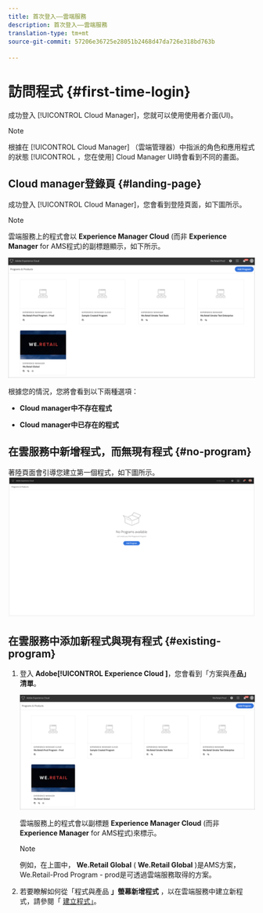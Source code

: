 ```yaml
---
title: 首次登入——雲端服務
description: 首次登入——雲端服務
translation-type: tm+mt
source-git-commit: 57206e36725e28051b2468d47da726e318bd763b

---
```



# 訪問程式 {#first-time-login}

成功登入 [!UICONTROL Cloud Manager]，您就可以使用使用者介面(UI)。

>[!NOTE]
>
>根據在 [!UICONTROL Cloud Manager] （雲端管理器）中指派的角色和應用程式的狀態 [!UICONTROL ，您在使用] Cloud Manager UI時會看到不同的畫面。

## Cloud manager登錄頁 {#landing-page}

成功登入 [!UICONTROL Cloud Manager]，您會看到登陸頁面，如下圖所示。

>[!NOTE]
>
>雲端服務上的程式會以 **Experience Manager Cloud** (而非 **Experience Manager** for AMS程式)的副標題顯示，如下所示。

![](assets/first_timelogin1.png)


根據您的情況，您將會看到以下兩種選項：

* **Cloud manager中不存在程式**

* **Cloud manager中已存在的程式**

## 在雲服務中新增程式，而無現有程式 {#no-program}


著陸頁面會引導您建立第一個程式，如下圖所示。
![](assets/first_timelogin0.png)


## 在雲服務中添加新程式與現有程式 {#existing-program}


1. 登入 **Adobe[!UICONTROL Experience Cloud ]**，您會看到「方案與產**品」清單&#x200B;**。

   ![](assets/first_timelogin1.png)

   雲端服務上的程式會以副標題 **Experience Manager Cloud** (而非 **Experience Manager** for AMS程式)來標示。

   >[!NOTE]
   >例如，在上圖中， **We.Retail Global** ( **We.Retail Global** )是AMS方案，We.Retail-Prod Program - prod是可透過雲端服務取得的方案。

1. 若要瞭解如何從「程式與產品 **」螢幕新增程式** ，以在雲端服務中建立新程式，請參閱「 [建立程式」](/help/onboarding/getting-access-to-aem-in-cloud/creating-a-program.md)。



